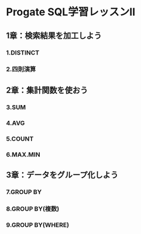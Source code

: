# Progate SQL学習レッスンⅡ

## 1章：検索結果を加工しよう
### 1.DISTINCT
### 2.四則演算
## 2章：集計関数を使おう
### 3.SUM
### 4.AVG
### 5.COUNT
### 6.MAX.MIN
## 3章：データをグループ化しよう
### 7.GROUP BY
### 8.GROUP BY(複数)
### 9.GROUP BY(WHERE)